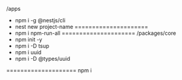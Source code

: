 /apps
 - npm i -g @nestjs/cli
 - nest new project-name
=====================
 - npm i npm-run-all
=====================
/packages/core
 - npm init -y
 - npm i -D tsup
 - npm i uuid
 - npm i -D @types/uuid

====================
npm i